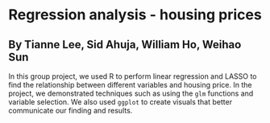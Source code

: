 # Regression analysis - housing prices
## By Tianne Lee, Sid Ahuja, William Ho, Weihao Sun

In this group project, we used R to perform linear regression and LASSO to find the relationship between different variables and housing price. In the project, we demonstrated techniques such as using the `glm` functions and variable selection. We also used `ggplot` to create visuals that better communicate our finding and results.
